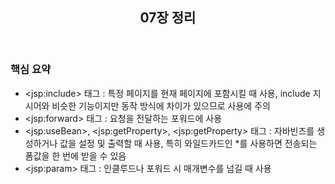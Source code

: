 <header>
  <h2>07장 정리</h2>
</header>

<body>
  <h3>핵심 요약</h3>
  <ul>
    <li>&ltjsp:include&gt 태그 : 특정 페이지를 현재 페이지에 포함시킬 때 사용, include 지시어와 비슷한 기능이지만 동작 방식에 차이가 있으므로 사용에 주의</li>
    <li>&ltjsp:forward&gt 태그 : 요청을 전달하는 포워드에 사용</li>
    <li>&ltjsp:useBean&gt, &ltjsp:getProperty&gt, &ltjsp:getProperty&gt 태그 : 자바빈즈를 생성하거나 값을 설정 및 출력할 때 사용, 특히 와일드카드인 *를 사용하면 전송되는 폼값을 한 번에 받을 수 있음</li>
    <li>&ltjsp:param&gt 태그 : 인클루드나 포워드 시 매개변수를 넘길 때 사용</li>
  </ul>
</body> 
